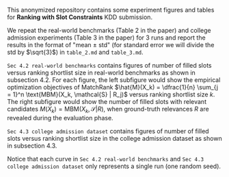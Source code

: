 This anonymized repository contains some experiment figures and tables for **Ranking with Slot Constraints** KDD submission.

We repeat the real-world benchmarks (Table 2 in the paper) and college admission experiments (Table 3 in the paper) for 3 runs and report the results in the format of "mean $\pm$ std" (for standard error we will divide the std by $\sqrt{3}$) in ``table_2.md`` and ``table_3.md``.

``Sec 4.2 real-world benchmarks`` contains figures of number of filled slots versus ranking shortlist size in real-world benchmarks as shown in subsection 4.2. For each figure, the left subfigure would show the empirical optimization objectives of MatchRank $\hat{M}(X_k) = \dfrac{1}{n} \sum_{j = 1}^n \text{MBM}(X_k, \mathcal{S} | R_j)$ versus ranking shortlist size $k$. The right subfigure would show the number of filled slots with relevant candidates $M(X_k) = \text{MBM}(X_k, \mathcal{S} | R)$, when ground-truth relevances $R$ are revealed during the evaluation phase. 

``Sec 4.3 college admission dataset`` contains figures of number of filled slots versus ranking shortlist size in the college admission dataset as shown in subsection 4.3.

Notice that each curve in ``Sec 4.2 real-world benchmarks`` and ``Sec 4.3 college admission dataset`` only represents a single run (one random seed). 